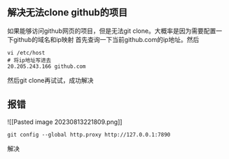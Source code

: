 ## 解决无法clone github的项目
如果能够访问github网页的项目，但是无法git clone。大概率是因为需要配置一下github的域名和ip映射
首先查询一下当前github.com的ip地址。然后
```
vi /etc/host
# 将ip地址写进去
20.205.243.166 github.com
```
然后git clone再试试，成功解决

## 报错
![[Pasted image 20230813221809.png]]
```
git config --global http.proxy http://127.0.0.1:7890
```
解决